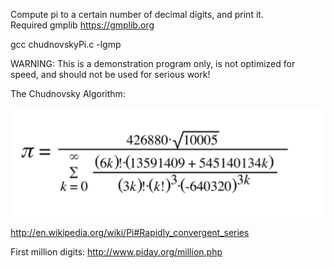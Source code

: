 Compute pi to a certain number of decimal digits, and print it.</br>
Required gmplib https://gmplib.org

  gcc chudnovskyPi.c -lgmp

WARNING: This is a demonstration program only, is not optimized for
speed, and should not be used for serious work!

The Chudnovsky Algorithm:

![Alt text](/chudnovsky.png)

http://en.wikipedia.org/wiki/Pi#Rapidly_convergent_series

First million digits: http://www.piday.org/million.php
